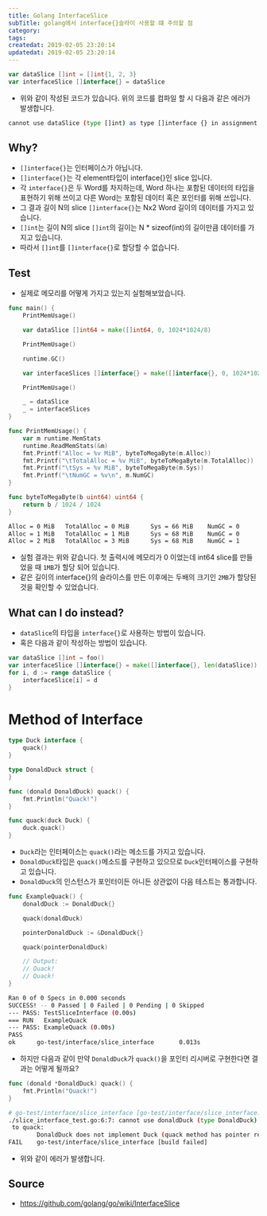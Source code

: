 ```yaml
---
title: Golang InterfaceSlice
subTitle: golang에서 interface{}슬라이 사용할 떄 주의할 점
category: 
tags: 
createdat: 2019-02-05 23:20:14
updatedat: 2019-02-05 23:20:14
---
```


```go
var dataSlice []int = []int{1, 2, 3}
var interfaceSlice []interface{} = dataSlice
```

* 위와 같이 작성된 코드가 있습니다. 위의 코드를 컴파일 할 시 다음과 같은 
  에러가 발생합니다. 

```bash
cannot use dataSlice (type []int) as type []interface {} in assignment
```

## Why? 

* `[]interface{}`는 인터페이스가 아닙니다.
* `[]interface{}`는 각 element타입이 interface{}인 slice 입니다.
* 각 `interface{}`은 두 Word를 차지하는데,
  Word 하나는 포함된 데이터의 타입을 표현하기 위해 쓰이고
  다른 Word는 포함된 데이터 혹은 포인터를 위해 쓰입니다.
* 그 결과 길이 N의 slice `[]interface{}`는 Nx2 Word 길이의 데이터를 가지고
  있습니다.
* `[]int`는 길이 N의 slice `[]int`의 길이는 N * sizeof(int)의 길이만큼 데이터를
  가지고 있습니다.
* 따라서 `[]int`를 `[]interface{}`로 할당할 수 없습니다.

## Test

* 실제로 메모리를 어떻게 가지고 있는지 실험해보았습니다.

```go
func main() {
	PrintMemUsage()

	var dataSlice []int64 = make([]int64, 0, 1024*1024/8)

	PrintMemUsage()

	runtime.GC()

	var interfaceSlices []interface{} = make([]interface{}, 0, 1024*1024/8)

	PrintMemUsage()

	_ = dataSlice
	_ = interfaceSlices
}

func PrintMemUsage() {
	var m runtime.MemStats
	runtime.ReadMemStats(&m)
	fmt.Printf("Alloc = %v MiB", byteToMegaByte(m.Alloc))
	fmt.Printf("\tTotalAlloc = %v MiB", byteToMegaByte(m.TotalAlloc))
	fmt.Printf("\tSys = %v MiB", byteToMegaByte(m.Sys))
	fmt.Printf("\tNumGC = %v\n", m.NumGC)
}

func byteToMegaByte(b uint64) uint64 {
	return b / 1024 / 1024
}
```

```bash
Alloc = 0 MiB   TotalAlloc = 0 MiB      Sys = 66 MiB    NumGC = 0                              
Alloc = 1 MiB   TotalAlloc = 1 MiB      Sys = 68 MiB    NumGC = 0                              
Alloc = 2 MiB   TotalAlloc = 3 MiB      Sys = 68 MiB    NumGC = 1 
```

* 실험 결과는 위와 같습니다. 첫 출력시에 메모리가 0 이었는데 int64 slice를
  만들었을 때 `1MB`가 할당 되어 있습니다.
* 같은 길이의 interface{}의 슬라이스를 만든 이후에는 두배의 크기인 `2MB`가
  할당된 것을 확인할 수 있었습니다.


## What can I do instead?

* `dataSlice`의 타입을 `interface{}`로 사용하는 방법이 있습니다.
* 혹은 다음과 같이 작성하는 방법이 있습니다.

```go
var dataSlice []int = foo()
var interfaceSlice []interface{} = make([]interface{}, len(dataSlice))
for i, d := range dataSlice {
	interfaceSlice[i] = d
}
```

# Method of Interface

```go
type Duck interface {
	quack()
}

type DonaldDuck struct {
}

func (donald DonaldDuck) quack() {
	fmt.Println("Quack!")
}

func quack(duck Duck) {
	duck.quack()
}
```

* `Duck`라는 인터페이스는 `quack()`라는 메소드를 가지고 있습니다. 
* `DonaldDuck`타입은 `quack()`메소드를 구현하고 있으므로  `Duck`인터페이스를 
  구현하고 있습니다.
* `DonaldDuck`의 인스턴스가 포인터이든 아니든 상관없이 다음 테스트는 
  통과합니다.

```go
func ExampleQuack() {
	donaldDuck := DonaldDuck{}

	quack(donaldDuck)

	pointerDonaldDuck := &DonaldDuck{}

	quack(pointerDonaldDuck)

	// Output:
	// Quack!
	// Quack!
}
```

```bash
Ran 0 of 0 Specs in 0.000 seconds                                                              
SUCCESS! -- 0 Passed | 0 Failed | 0 Pending | 0 Skipped                                        
--- PASS: TestSliceInterface (0.00s)                                                           
=== RUN   ExampleQuack                                                                         
--- PASS: ExampleQuack (0.00s)                                                                 
PASS                                                                                           
ok      go-test/interface/slice_interface       0.013s
```

* 하지만 다음과 같이 만약 `DonaldDuck`가 `quack()`을 포인터 리시버로 
  구현한다면 결과는 어떻게 될까요? 

```go
func (donald *DonaldDuck) quack() {
	fmt.Println("Quack!")
}
```

```bash
# go-test/interface/slice_interface [go-test/interface/slice_interface.test]                   
./slice_interface_test.go:6:7: cannot use donaldDuck (type DonaldDuck) as type Duck in argument
 to quack:                                                                                     
        DonaldDuck does not implement Duck (quack method has pointer receiver)                 
FAIL    go-test/interface/slice_interface [build failed]
```

* 위와 같이 에러가 발생합니다.

## Source

* https://github.com/golang/go/wiki/InterfaceSlice

